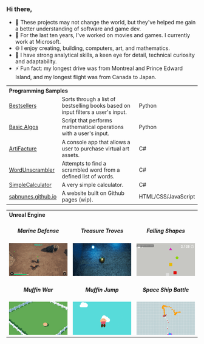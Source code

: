 ### Hi there,
- 👾 These projects may not change the world, but they've helped me gain a better understanding of software and game dev.
- 🎥 For the last ten years, I've worked on movies and games. I currently work at Microsoft.
- 🌐 I enjoy creating, building, computers, art, and mathematics. 
- 🧠 I have strong analytical skills, a keen eye for detail, technical curiosity and adaptability.
- ⚡ Fun fact: my longest drive was from Montreal and Prince Edward Island, and my longest flight was from Canada to Japan.


<table>
<tr>
<th align="left" colspan="3">Programming Samples</th></tr>

<tr>
<td align="top" width="15%">
<a target="_blank" href="https://github.com/sabnunes/BestSellingBooks" target="_blank" rel="noreferrer noopener">Bestsellers</a>
</td>
<td align="top" width="60%">
Sorts through a list of bestselling books based on input filters a user's input.
</td>
<td align="top" width="15%">	
Python
</td>
</tr>


<tr>
<td align="top" width="15%">
<a target="_blank" href="https://github.com/sabnunes/BasicAlgorithms" target="_blank" rel="noreferrer noopener">Basic Algos</a>
</td>
<td align="top" width="60%">
Script that performs mathematical operations with a user's input.
</td>
<td align="top" width="15%">	
Python
</td>
</tr>

<tr>
<td align="top" width="15%">
<a target="_blank" href="https://github.com/sabnunes/ArtiFacture" target="_blank" rel="noreferrer noopener">ArtiFacture</a>
</td>
<td align="top" width="60%">
A console app that allows a user to purchase virtual art assets.
</td>
<td align="top" width="15%">	
C#
</td>
</tr>
	
<tr>
<td align="top">
<a target="_blank" href="https://github.com/sabnunes/WordUnscrambler" target="_blank" rel="noreferrer noopener">WordUnscrambler</a>
</td>
<td align="top">
Attempts to find a scrambled word from a defined list of words.
</td>
<td align="top">	
C#
</td>
	
<tr>
<td align="top">
<a target="_blank" href="https://github.com/sabnunes/SimpleCalculator" target="_blank" rel="noreferrer noopener">SimpleCalculator</a>
</td>
<td align="top">
A very simple calculator.
</td>
<td align="top">	
C#
</td>
</tr>	

<tr>
<td align="top">
<a target="_blank" href="https://github.com/sabnunes/sabnunes.github.io" target="_blank" rel="noreferrer noopener">sabnunes.github.io</a>
</td>
<td align="top">
A website built on Github pages (wip).
</td>
<td align="top">	
HTML/CSS/JavaScript
</td>
</tr>
</table>


<table>
<tr>
	<th align="left"  colspan="4">Unreal Engine</th></tr><tr>
	</td>
	<td align="top" width="33%">
	<h5 align="center">Marine Defense</h5>
	<div align="center">
	<a target="_blank" href="https://github.com/sabnunes/MarineDefense" target="_blank" rel="noreferrer noopener">
	<img src="https://github.com/sabnunes/sabnunes.github.io/blob/main/images/project_marineDefense.gif" alt="Marine Defense" width="175" height=auto>
	</a>
	</div>
	<td align="top" width="33%">
	<h5 align="center">Treasure Troves</h5>
	<div align="center">
	<a target="_blank" href="https://github.com/sabnunes/TreasureTroves" target="_blank" rel="noreferrer noopener">
	<img src="https://github.com/sabnunes/sabnunes.github.io/blob/main/images/project_treasureTroves.gif" alt="Treasure Troves" width="175" height=auto>
	</a>
	</div>
	</td>	
	<td align="top" width="33%">
	<h5 align="center">Falling Shapes</h5>
	<div align="center">
	<a target="_blank" href="https://github.com/sabnunes/FallingShapes" target="_blank" rel="noreferrer noopener">
	<img src="https://github.com/sabnunes/sabnunes.github.io/blob/main/images/project_geoCatch.gif" alt="Falling Shapes" width="175" height=auto>
	</a>
	</div>
</tr>
<tr>
	</td>
	<td align="top" width="33%">
	<h5 align="center">Muffin War</h5>
	<div align="center">
	<a target="_blank" href="https://github.com/sabnunes/MuffinWar" target="_blank" rel="noreferrer noopener">
	<img src="https://github.com/sabnunes/sabnunes.github.io/blob/main/images/project_muffinWar.gif" alt="Muffin War" width="175" height=auto>
	</a>
	</div>
	</td>
	<td align="top" width="33%">
	<h5 align="center">Muffin Jump</h5>
	<div align="center">
	<a target="_blank" href="https://github.com/sabnunes/MuffinJump" target="_blank" rel="noreferrer noopener">
	<img src="https://github.com/sabnunes/sabnunes.github.io/blob/main/images/project_skywardMuffin.gif" alt="Muffin Jump" width="175" height=auto>
	</a>
	</div>
	</td>
	<td align="top" width="33%">
	<h5 align="center">Space Ship Battle</h5>
	<div align="center">
	<a target="_blank" href="https://github.com/sabnunes/SpaceshipBattle" target="_blank" rel="noreferrer noopener">
	<img src="https://github.com/sabnunes/sabnunes.github.io/blob/main/images/project_spaceShipBattle.gif" alt="Space Ship Battle" width="175" height=auto>
	</a>
	</div>
	</td>
</tr>
</table>
